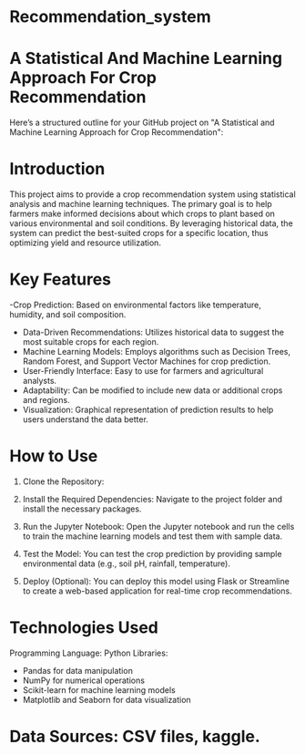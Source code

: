 # Recommendation_system
# A Statistical And Machine Learning Approach For Crop Recommendation 

Here’s a structured outline for your GitHub project on "A Statistical and Machine Learning Approach for Crop Recommendation":

# Introduction
This project aims to provide a crop recommendation system using statistical analysis and machine learning techniques. The primary goal is to help farmers make informed decisions about which crops to plant based on various environmental and soil conditions. By leveraging historical data, the system can predict the best-suited crops for a specific location, thus optimizing yield and resource utilization.

# Key Features
-Crop Prediction: Based on environmental factors like temperature, humidity, and soil composition.
- Data-Driven Recommendations: Utilizes historical data to suggest the most suitable crops for each region.
- Machine Learning Models: Employs algorithms such as Decision Trees, Random Forest, and Support Vector Machines for crop prediction.
- User-Friendly Interface: Easy to use for farmers and agricultural analysts.
- Adaptability: Can be modified to include new data or additional crops and regions.
- Visualization: Graphical representation of prediction results to help users understand the data better.

# How to Use

1. Clone the Repository:
   
2. Install the Required Dependencies:
   Navigate to the project folder and install the necessary packages.

3. Run the Jupyter Notebook:
   Open the Jupyter notebook and run the cells to train the machine learning models and test them with sample data.
 
4. Test the Model:
   You can test the crop prediction by providing sample environmental data (e.g., soil pH, rainfall, temperature).

5. Deploy (Optional):
   You can deploy this model using Flask or Streamline to create a web-based application for real-time crop recommendations.
   
# Technologies Used
Programming Language: Python
Libraries: 
  - Pandas for data manipulation
  - NumPy for numerical operations
  - Scikit-learn for machine learning models
  - Matplotlib and Seaborn for data visualization
# Data Sources: CSV files, kaggle.
